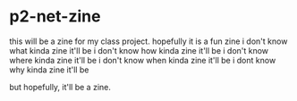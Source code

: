 # p2-net-zine

this will be a zine for my class project.
hopefully it is a fun zine
i don't know what kinda zine it'll be
i don't know how kinda zine it'll be
i don't know where kinda zine it'll be
i don't know when kinda zine it'll be
i dont know why kinda zine it'll be

but hopefully, it'll be a zine.
